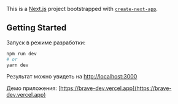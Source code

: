 This is a [Next.js](https://nextjs.org/) project bootstrapped with [`create-next-app`](https://github.com/vercel/next.js/tree/canary/packages/create-next-app).

## Getting Started

Запуск в режиме разработки:

```bash
npm run dev
# or
yarn dev
```

Результат можно увидеть на [http://localhost:3000](http://localhost:3000) 

Демо приложения: [https://brave-dev.vercel.app](https://brave-dev.vercel.app)



